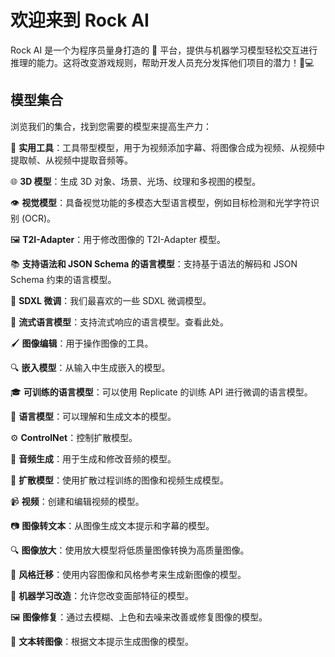 # 欢迎来到 Rock AI

Rock AI 是一个为程序员量身打造的 🚀 平台，提供与机器学习模型轻松交互进行推理的能力。这将改变游戏规则，帮助开发人员充分发挥他们项目的潜力！🤖💻

## 模型集合

浏览我们的集合，找到您需要的模型来提高生产力：

🔧 **实用工具**：工具带型模型，用于为视频添加字幕、将图像合成为视频、从视频中提取帧、从视频中提取音频等。

🌐 **3D 模型**：生成 3D 对象、场景、光场、纹理和多视图的模型。

👁️ **视觉模型**：具备视觉功能的多模态大型语言模型，例如目标检测和光学字符识别 (OCR)。

🖼️ **T2I-Adapter**：用于修改图像的 T2I-Adapter 模型。

📚 **支持语法和 JSON Schema 的语言模型**：支持基于语法的解码和 JSON Schema 约束的语言模型。

🎨 **SDXL 微调**：我们最喜欢的一些 SDXL 微调模型。

🌊 **流式语言模型**：支持流式响应的语言模型。查看此处。

🖌️ **图像编辑**：用于操作图像的工具。

🔍 **嵌入模型**：从输入中生成嵌入的模型。

🎓 **可训练的语言模型**：可以使用 Replicate 的训练 API 进行微调的语言模型。

📝 **语言模型**：可以理解和生成文本的模型。

⚙️ **ControlNet**：控制扩散模型。

🎵 **音频生成**：用于生成和修改音频的模型。

🌅 **扩散模型**：使用扩散过程训练的图像和视频生成模型。

📹 **视频**：创建和编辑视频的模型。

📷 **图像转文本**：从图像生成文本提示和字幕的模型。

🔍 **图像放大**：使用放大模型将低质量图像转换为高质量图像。

🎨 **风格迁移**：使用内容图像和风格参考来生成新图像的模型。

💄 **机器学习改造**：允许您改变面部特征的模型。

🖼️ **图像修复**：通过去模糊、上色和去噪来改善或修复图像的模型。

📝 **文本转图像**：根据文本提示生成图像的模型。
